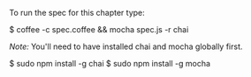 To run the spec for this chapter type:

$ coffee -c spec.coffee && mocha spec.js -r chai

*Note:* You'll need to have installed chai and mocha globally first.

$ sudo npm install -g chai
$ sudo npm install -g mocha
